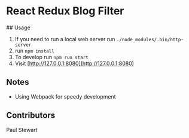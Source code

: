 # React Redux Blog Filter

## Usage

1. If you need to run a local web server run `./node_modules/.bin/http-server`
3. run `npm install`
3. To develop run `npm run start`
4. Visit [http://127.0.0.1:8080](http://127.0.0.1:8080)

## Notes
* Using Webpack for speedy development

## Contributors
Paul Stewart